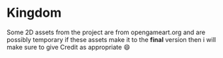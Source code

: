 # Kingdom

Some 2D assets from the project are from opengameart.org and are possibly temporary
if these assets make it to the **final** version then i will make sure to
give Credit as appropriate :smile:
